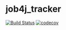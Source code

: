 # job4j_tracker
[![Build Status](https://travis-ci.com/SoharevSt/job4j_tracker.svg?branch=master)](https://travis-ci.com/SoharevSt/job4j_tracker)
[![codecov](https://codecov.io/gh/SoharevSt/job4j_tracker/branch/master/graph/badge.svg)](https://codecov.io/gh/SoharevSt/job4j_tracker)